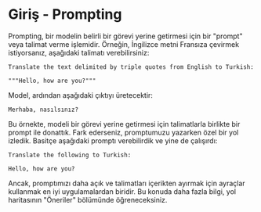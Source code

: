 # Giriş - Prompting

Prompting, bir modelin belirli bir görevi yerine getirmesi için bir "prompt" veya talimat verme işlemidir. Örneğin, İngilizce metni Fransıza çevirmek istiyorsanız, aşağıdaki talimatı verebilirsiniz:

```
Translate the text delimited by triple quotes from English to Turkish:

"""Hello, how are you?"""
```

Model, ardından aşağıdaki çıktıyı üretecektir:

```
Merhaba, nasılsınız?
```

Bu örnekte, modeli bir görevi yerine getirmesi için talimatlarla birlikte bir prompt ile donattık. Fark ederseniz, promptumuzu yazarken özel bir yol izledik. Basitçe aşağıdaki promptı verebilirdik ve yine de çalışırdı:

```
Translate the following to Turkish:
```

```
Hello, how are you?
```

Ancak, promptımızı daha açık ve talimatları içerikten ayırmak için ayraçlar kullanmak en iyi uygulamalardan biridir. Bu konuda daha fazla bilgi, yol haritasının "Öneriler" bölümünde öğreneceksiniz.
